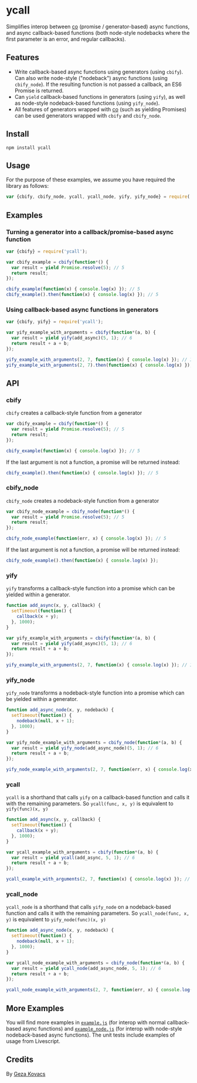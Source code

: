 # ycall

Simplifies interop between [co](https://www.npmjs.com/package/co) (promise / generator-based) async functions, and async callback-based functions (both node-style nodebacks where the first parameter is an error, and regular callbacks).

## Features

* Write callback-based async functions using generators (using `cbify`). Can also write node-style ("nodeback") async functions (using `cbify_node`). If the resulting function is not passed a callback, an ES6 Promise is returned.
* Can `yield` callback-based functions in generators (using `yify`), as well as node-style nodeback-based functions (using `yify_node`).
* All features of generators wrapped with [co](https://www.npmjs.com/package/co) (such as yielding Promises) can be used generators wrapped with `cbify` and `cbify_node`.

## Install

```
npm install ycall
```

## Usage

For the purpose of these examples, we assume you have required the library as follows:

```javascript
var {cbify, cbify_node, ycall, ycall_node, yify, yify_node} = require('ycall');
```

## Examples

### Turning a generator into a callback/promise-based async function

```javascript
var {cbify} = require('ycall');

var cbify_example = cbify(function*() {
  var result = yield Promise.resolve(5); // 5
  return result;
});

cbify_example(function(x) { console.log(x) }); // 5
cbify_example().then(function(x) { console.log(x) }); // 5
```

### Using callback-based async functions in generators

```javascript
var {cbify, yify} = require('ycall');

var yify_example_with_arguments = cbify(function*(a, b) {
  var result = yield yify(add_async)(5, 1); // 6
  return result + a + b;
});

yify_example_with_arguments(2, 7, function(x) { console.log(x) }); // 15
yify_example_with_arguments(2, 7).then(function(x) { console.log(x) }); // 15
```

## API

### cbify

`cbify` creates a callback-style function from a generator

```javascript
var cbify_example = cbify(function*() {
  var result = yield Promise.resolve(5); // 5
  return result;
});

cbify_example(function(x) { console.log(x) }); // 5
```

If the last argument is not a function, a promise will be returned instead:

```javascript
cbify_example().then(function(x) { console.log(x) }); // 5
```

### cbify_node

`cbify_node` creates a nodeback-style function from a generator


```javascript
var cbify_node_example = cbify_node(function*() {
  var result = yield Promise.resolve(5); // 5
  return result;
});

cbify_node_example(function(err, x) { console.log(x) }); // 5
```

If the last argument is not a function, a promise will be returned instead:

```javascript
cbify_node_example().then(function(x) { console.log(x) });
```

### yify

`yify` transforms a callback-style function into a promise which can be yielded within a generator.

```javascript
function add_async(x, y, callback) {
  setTimeout(function() {
    callback(x + y);
  }, 1000);
}

var yify_example_with_arguments = cbify(function*(a, b) {
  var result = yield yify(add_async)(5, 1); // 6
  return result + a + b;
});

yify_example_with_arguments(2, 7, function(x) { console.log(x) }); // 15
```

### yify_node

`yify_node` transforms a nodeback-style function into a promise which can be yielded within a generator.

```javascript
function add_async_node(x, y, nodeback) {
  setTimeout(function() {
    nodeback(null, x + 1);
  }, 1000);
}

var yify_node_example_with_arguments = cbify_node(function*(a, b) {
  var result = yield yify_node(add_async_node)(5, 1); // 6
  return result + a + b;
});

yify_node_example_with_arguments(2, 7, function(err, x) { console.log(x) }); // 15
```

### ycall

`ycall` is a shorthand that calls `yify` on a callback-based function and calls it with the remaining parameters. So `ycall(func, x, y)` is equivalent to `yify(func)(x, y)`

```javascript
function add_async(x, y, callback) {
  setTimeout(function() {
    callback(x + y);
  }, 1000);
}

var ycall_example_with_arguments = cbify(function*(a, b) {
  var result = yield ycall(add_async, 5, 1); // 6
  return result + a + b;
});

ycall_example_with_arguments(2, 7, function(x) { console.log(x) }); // 15
```

### ycall_node

`ycall_node` is a shorthand that calls `yify_node` on a nodeback-based function and calls it with the remaining parameters. So `ycall_node(func, x, y)` is equivalent to `yify_node(func)(x, y)`

```javascript
function add_async_node(x, y, nodeback) {
  setTimeout(function() {
    nodeback(null, x + 1);
  }, 1000);
}

var ycall_node_example_with_arguments = cbify_node(function*(a, b) {
  var result = yield ycall_node(add_async_node, 5, 1); // 6
  return result + a + b;
});

ycall_node_example_with_arguments(2, 7, function(err, x) { console.log(x) }); // 15
```

## More Examples

You will find more examples in [`example.js`](https://github.com/gkovacs/ycall/blob/master/example.js) (for interop with normal callback-based async functions) and [`example_node.js`](https://github.com/gkovacs/ycall/blob/master/example_node.js) (for interop with node-style nodeback-based async functions). The unit tests include examples of usage from Livescript.

## Credits

By [Geza Kovacs](https://github.com/gkovacs)
